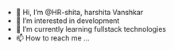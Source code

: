 - 👋 Hi, I’m @HR-shita, harshita Vanshkar
- 👀 I’m interested in development
- 🌱 I’m currently learning fullstack technologies
- 📫 How to reach me ...

<!---
HR-shita/HR-shita is a ✨ special ✨ repository because its `README.md` (this file) appears on your GitHub profile.
You can click the Preview link to take a look at your changes.
--->
